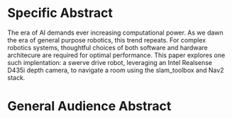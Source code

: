 # Specific Abstract

The era of AI demands ever increasing computational power. As we dawn the era of general purpose robotics, this trend repeats. For complex robotics systems, thoughtful choices of both software and hardware architecure are required for optimal performance. This paper explores one such implentation: a swerve drive robot, leveraging an Intel Realsense D435i depth camera, to navigate a room using the slam_toolbox and Nav2 stack. 

# General Audience Abstract